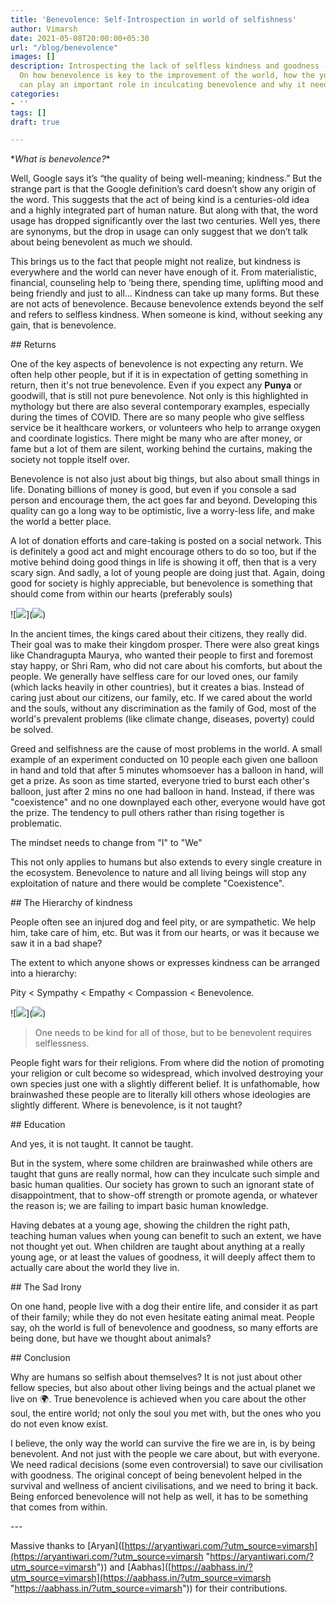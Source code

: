 ```yaml
---
title: 'Benevolence: Self-Introspection in world of selfishness'
author: Vimarsh
date: 2021-05-08T20:00:00+05:30
url: "/blog/benevolence"
images: []
description: Introspecting the lack of selfless kindness and goodness - benevolence.
  On how benevolence is key to the improvement of the world, how the youth and education
  can play an important role in inculcating benevolence and why it needs to be selfless.
categories:
- ''
tags: []
draft: true

---
```

\*_What is benevolence?_*

Well, Google says it’s “the quality of being well-meaning; kindness.” But the strange part is that the Google definition’s card doesn’t show any origin of the word. This suggests that the act of being kind is a centuries-old idea and a highly integrated part of human nature. But along with that, the word usage has dropped significantly over the last two centuries. Well yes, there are synonyms, but the drop in usage can only suggest that we don’t talk about being benevolent as much we should.

This brings us to the fact that people might not realize, but kindness is everywhere and the world can never have enough of it. From materialistic, financial, counseling help to ‘being there, spending time, uplifting mood and being friendly and just to all… Kindness can take up many forms. But these are not acts of benevolence. Because benevolence extends beyond the self and refers to selfless kindness. When someone is kind, without seeking any gain, that is benevolence.

\## Returns

One of the key aspects of benevolence is not expecting any return. We often help other people, but if it is in expectation of getting something in return, then it's not true benevolence. Even if you expect any **Punya** or goodwill, that is still not pure benevolence. Not only is this highlighted in mythology but there are also several contemporary examples, especially during the times of COVID. There are so many people who give selfless service be it healthcare workers, or volunteers who help to arrange oxygen and coordinate logistics. There might be many who are after money, or fame but a lot of them are silent, working behind the curtains, making the society not topple itself over.

Benevolence is not also just about big things, but also about small things in life. Donating billions of money is good, but even if you console a sad person and encourage them, the act goes far and beyond. Developing this quality can go a long way to be optimistic, live a worry-less life, and make the world a better place.

A lot of donation efforts and care-taking is posted on a social network. This is definitely a good act and might encourage others to do so too, but if the motive behind doing good things in life is showing it off, then that is a very scary sign. And sadly, a lot of young people are doing just that. Again, doing good for society is highly appreciable, but benevolence is something that should come from within our hearts (preferably souls)

!\[![](https://s3-us-west-2.amazonaws.com/secure.notion-static.com/b23e430b-a15d-4dd6-9003-d2be3b690541/clay-banks-JZaYfGOPcbA-unsplash.jpg)\](![](https://s3-us-west-2.amazonaws.com/secure.notion-static.com/b23e430b-a15d-4dd6-9003-d2be3b690541/clay-banks-JZaYfGOPcbA-unsplash.jpg))

In the ancient times, the kings cared about their citizens, they really did. Their goal was to make their kingdom prosper. There were also great kings like Chandragupta Maurya, who wanted their people to first and foremost stay happy, or Shri Ram, who did not care about his comforts, but about the people. We generally have selfless care for our loved ones, our family (which lacks heavily in other countries), but it creates a bias. Instead of caring just about our citizens, our family, etc. If we cared about the world and the souls, without any discrimination as the family of God, most of the world's prevalent problems (like climate change, diseases, poverty) could be solved.

Greed and selfishness are the cause of most problems in the world. A small example of an experiment conducted on 10 people each given one balloon in hand and told that after 5 minutes whomsoever has a balloon in hand, will get a prize. As soon as time started, everyone tried to burst each other's balloon, just after 2 mins no one had balloon in hand. Instead, if there was "coexistence" and no one downplayed each other, everyone would have got the prize. The tendency to pull others rather than rising together is problematic.

The mindset needs to change from "I" to "We"

This not only applies to humans but also extends to every single creature in the ecosystem. Benevolence to nature and all living beings will stop any exploitation of nature and there would be complete "Coexistence".

\## The Hierarchy of kindness

People often see an injured dog and feel pity, or are sympathetic. We help him, take care of him, etc. But was it from our hearts, or was it because we saw it in a bad shape?

The extent to which anyone shows or expresses kindness can be arranged into a hierarchy:

Pity < Sympathy < Empathy < Compassion < Benevolence.

!\[![](https://huibee.com/wordpress/wp-content/uploads/2018/07/pity-sympathy-empathy-compassion.png)\](![](https://huibee.com/wordpress/wp-content/uploads/2018/07/pity-sympathy-empathy-compassion.png))

> One needs to be kind for all of those, but to be benevolent requires selflessness.

People fight wars for their religions. From where did the notion of promoting your religion or cult become so widespread, which involved destroying your own species just one with a slightly different belief. It is unfathomable, how brainwashed these people are to literally kill others whose ideologies are slightly different. Where is benevolence, is it not taught?

\## Education

And yes, it is not taught. It cannot be taught.

But in the system, where some children are brainwashed while others are taught that guns are really normal, how can they inculcate such simple and basic human qualities. Our society has grown to such an ignorant state of disappointment, that to show-off strength or promote agenda, or whatever the reason is; we are failing to impart basic human knowledge.

Having debates at a young age, showing the children the right path, teaching human values when young can benefit to such an extent, we have not thought yet out. When children are taught about anything at a really young age, or at least the values of goodness, it will deeply affect them to actually care about the world they live in.

\## The Sad Irony

On one hand, people live with a dog their entire life, and consider it as part of their family; while they do not even hesitate eating animal meat. People say, oh the world is full of benevolence and goodness, so many efforts are being done, but have we thought about animals?

\## Conclusion

Why are humans so selfish about themselves? It is not just about other fellow species, but also about other living beings and the actual planet we live on 🌍. True benevolence is achieved when you care about the other soul, the entire world; not only the soul you met with, but the ones who you do not even know exist.

I believe, the only way the world can survive the fire we are in, is by being benevolent. And not just with the people we care about, but with everyone. We need radical decisions (some even controversial) to save our civilisation with goodness. The original concept of being benevolent helped in the survival and wellness of ancient civilisations, and we need to bring it back. Being enforced benevolence will not help as well, it has to be something that comes from within.

\---

Massive thanks to \[Aryan\]([https://aryantiwari.com/?utm_source=vimarsh](https://aryantiwari.com/?utm_source=vimarsh "https://aryantiwari.com/?utm_source=vimarsh")) and \[Aabhas\]([https://aabhass.in/?utm_source=vimarsh](https://aabhass.in/?utm_source=vimarsh "https://aabhass.in/?utm_source=vimarsh")) for their contributions.